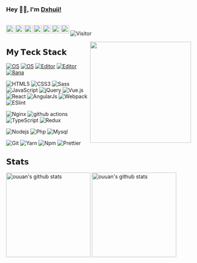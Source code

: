 ### Hey 👋🏽, I'm [Dxhuii!](ttps://github.com/dxhuii/blog) 

<br/>

<a href="#dingxiaohui">
  <img align="left" alt="dingxiaohui" width="22px" src="https://cdn.jsdelivr.net/npm/simple-icons@3.1.0/icons/wechat.svg" />
</a>
<a href="#88061102">
  <img align="left" alt="88061102" width="22px" src="https://cdn.jsdelivr.net/npm/simple-icons@3.1.0/icons/tencentqq.svg" />
</a>
<a href="https://weibo.com/dingxiaohui">
  <img align="left" alt="dingxiaohui" width="22px" src="https://cdn.jsdelivr.net/npm/simple-icons@3.1.0/icons/sinaweibo.svg" />
</a>
<a href="https://www.zhihu.com/people/dingxiaohui">
  <img align="left" alt="132yse" width="22px" src="https://cdn.jsdelivr.net/npm/simple-icons@3.1.0/icons/zhihu.svg" />
</a>
<a href="https://github.com/dxhuii">
  <img align="left" alt="dxhuii" width="22px" src="https://cdn.jsdelivr.net/npm/simple-icons@3.1.0/icons/github.svg" />
</a>
<a href="https://twitter.com/dxhuii">
  <img align="left" alt="dxhuii | Twitter" width="22px" src="https://cdn.jsdelivr.net/npm/simple-icons@v3/icons/twitter.svg" />
</a>
<a href="https://facebook.com/dxhuii">
  <img align="left" alt="dxhuii | Facebook" width="22px" src="https://cdn.jsdelivr.net/npm/simple-icons@3.8.0/icons/facebook.svg" />
</a>

![Visitor](https://visitor-badge.glitch.me/badge?page_id=dxhuii.dxhuii)

<a href="https://github.com/dxhuii/blog"><img src="https://media.giphy.com/media/SWoSkN6DxTszqIKEqv/giphy.gif" align="right" height="275" /></a>

## 𝗠𝘆 𝗧𝗲𝗰𝗸 𝗦𝘁𝗮𝗰𝗸

[![OS](https://img.shields.io/badge/OS-macOS-informational?style=flat-square&logo=apple&logoColor=white)](https://en.wikipedia.org/wiki/MacOS)
[![OS](https://img.shields.io/badge/OS-Linux-informational?style=flat-square&logo=linux&logoColor=white)](https://en.wikipedia.org/wiki/Linux)
[![Editor](https://img.shields.io/badge/Editor-VSCode-blue?style=flat-square&logo=visual-studio-code&logoColor=white)](https://code.visualstudio.com/)
[![Editor](https://img.shields.io/badge/OS-windows-informational?style=flat-square&logo=windows&logoColor=white)](https://www.microsoft.com/zh-cn/)
[![8ana](https://img.shields.io/website?color=0ab9e6&style=flat-square&up_message=8ana.com&url=https%3a%2f%2fwww.8ana.com)](https://www.8ana.com)

![HTML5](https://img.shields.io/badge/-HTML5-%23E44D27?style=flat-square&logo=html5&logoColor=ffffff)
![CSS3](https://img.shields.io/badge/-CSS3-%231572B6?style=flat-square&logo=css3)
![Sass](https://img.shields.io/badge/-Sass-%23CC6699?style=flat-square&logo=sass&logoColor=ffffff)
![JavaScript](https://img.shields.io/badge/-JavaScript-%23F7DF1C?style=flat-square&logo=javascript&logoColor=000000&labelColor=%23F7DF1C&color=%23FFCE5A)
![jQuery](https://img.shields.io/badge/-jQuey-%231572B6?style=flat-square&logo=jquery)
![Vue.js](https://img.shields.io/badge/-Vue.js-%232c3e50?style=flat-square&logo=Vue.js)
![React](https://img.shields.io/badge/-React-%23282C34?style=flat-square&logo=react)
![AngularJs](https://img.shields.io/badge/-AngularJs-DD0031?style=flat-square&logo=angularjs)
![Webpack](https://img.shields.io/badge/-Webpack-%232C3A42?style=flat-square&logo=webpack)
![ESlint](https://img.shields.io/badge/-ESLint-%234B32C3?style=flat-square&logo=eslint)

![Nginx](https://img.shields.io/badge/-Nginx-00b140?style=flat-square&logo=nginx&logoColor=white)
![github actions](https://img.shields.io/badge/-Github_Actions-2088FF?style=flat-square&logo=github-actions&logoColor=white)
![TypeScript](https://img.shields.io/badge/-TypeScript-007ACC?style=flat-square&logo=typescript&logoColor=white)
![Redux](https://img.shields.io/badge/-Redux-764ABC?style=flat-square&logo=redux&logoColor=white)

![Nodejs](https://img.shields.io/badge/-Nodejs-43853d?style=flat-square&logo=Node.js&logoColor=white)
![Php](https://img.shields.io/badge/-PHP-4f5b93?style=flat-square&logo=php&logoColor=white)
![Mysql](https://img.shields.io/badge/-Mysql-13aa52?style=flat-square&logo=mysql&logoColor=white)

![Git](https://img.shields.io/badge/-Git-%23F05032?style=flat-square&logo=git&logoColor=%23ffffff)
![Yarn](https://img.shields.io/badge/-Yarn-2188b6?style=flat-square&logo=yarn&logoColor=white)
![Npm](https://img.shields.io/badge/-NPM-CB3837?style=flat-square&logo=npm&logoColor=white)
![Prettier](https://img.shields.io/badge/-Prettier-F7B93E?style=flat-square&logo=prettier&logoColor=white)

## 𝗦𝘁𝗮𝘁𝘀

<p align="left">
<img alt="ouuan's github stats" height='230' src="https://github-readme-stats.vercel.app/api?username=dxhuii&show_icons=true&include_all_commits=true">
<img alt="ouuan's github stats" height='230' src="https://github-readme-stats.vercel.app/api/top-langs/?username=dxhuii">
</p>
